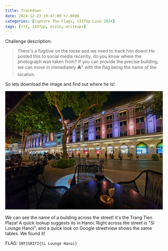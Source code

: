 ```yaml
---
title: Trackdown
date: 2024-12-23 19:47:00 +/-0600
categories: [Capture The Flags, 1337Up Live 2024]
tags: [ctf, 1337up, osint, writeups]
---
```


Challenge description:

> There's a fugitive on the loose and we need to track him down! He posted this to social media recently, do you know where the photograph was taken from? If you can provide the precise building, we can move in immediately 🚔" with the flag being the name of the location.

So lets download the image and find out where he is!

![trackdown](/assets/img/1337up-2024/trackdown/trackdown.jpg)

We can see the name of a building across the street! it's the Trang Tien Plaza! A quick lookup suggests its in Hanoi. Right across the street is "Si Lounge Hanoi", and a quick look on Google streetview shows the same tables. We found it!

FLAG: `INTIGRITI{Si Lounge Hanoi}`
